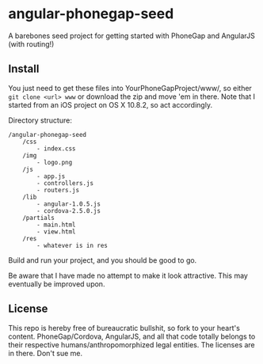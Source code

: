 angular-phonegap-seed
=====================

A barebones seed project for getting started with PhoneGap and AngularJS (with routing!)

## Install

You just need to get these files into YourPhoneGapProject/www/, so either `git clone <url> www` or download the zip and move 'em in there. Note that I started from an iOS project on OS X 10.8.2, so act accordingly.

Directory structure:

```
/angular-phonegap-seed
    /css
        - index.css
    /img
        - logo.png
    /js
        - app.js
        - controllers.js
        - routers.js
    /lib
        - angular-1.0.5.js
        - cordova-2.5.0.js
    /partials
        - main.html
        - view.html
    /res
        - whatever is in res
```

Build and run your project, and you should be good to go.

Be aware that I have made no attempt to make it look attractive. This may eventually be improved upon.

## License

This repo is hereby free of bureaucratic bullshit, so fork to your heart's content. PhoneGap/Cordova, AngularJS, and all that code totally belongs to their respective humans/anthropomorphized legal entities. The licenses are in there. Don't sue me.
